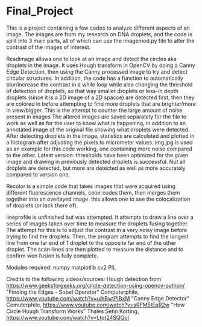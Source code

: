 # Final_Project
This is a project containing a few codes to analyze different aspects of an image.
The images are from my research on DNA droplets, and the code is split into 3 main parts, all of which can use the imagemod.py file to alter the contrast of 
the images of interest.

Readimage allows one to look at an image and detect the circles aka droplets in the image. It uses Hough transform in OpenCV by doing a Canny Edge Detection, then using the
Canny processed image to try and detect circular structures. In addition, the code has a function to automatically blur/increase the contrast in a while loop while also changing the threshold of detection of droplets, so that way smaller droplets or less-in depth droplets (since it is a 2D image of a 2D spacce) are detected first,
then they are colored in before attempting to find more droplets that are brighter/more in view/bigger. This is the attempt to counter the large amount of noise present in images
The altered images are saved separately for the file to work as well as for the user to know what is happening, in addition to an annotated image of the original file showing what droplets were detected.
After detecting droplets in the image, statistics are calculated and plotted in a histogram after adjusting the pixels to micrometer values.
img.jpg is used as an example for this code working, one containing more noise compared to the other. 
Latest version: thresholds have been optimized for the given image and drawing in previously detected droplets is successful. Not all droplets are detected, but more are detected as well as more accurately compared to version one.

Recolor is a simple code that takes images that were acquired using different fluorescence channels, color codes them, then merges them together into an overlayed image.
this allows one to see the colocalization of droplets (or lack there of).

lineprofile is unfinished but was attempted. It attempts to draw a line over a series of images taken over time to measure the droplets fusing together. The attempt for this is to adjust the contrast in a very 
noisy image before trying to find the droplets. Then, the program attempts to find the longest line from one far end of 1 droplet to the opposite far end of the other droplet.
The scan-lines are then plotted to measure the distance and to confirm wen fusion is fully complete. 

Modules required:
numpy
matplotlib
cv2
PIL

Credits to the following videos/sources:
Hough detection from https://www.geeksforgeeks.org/circle-detection-using-opencv-python/
"Finding the Edges - Sobel Operator" Computerphile, https://www.youtube.com/watch?v=uihBwtPIBxM
"Canny Edge Detector" Comuterphile, https://www.youtube.com/watch?v=sRFM5IEqR2w
"How Circle Hough Transform Works" Thales Sehn Korting, https://www.youtube.com/watch?v=Ltqt24SQQoI
